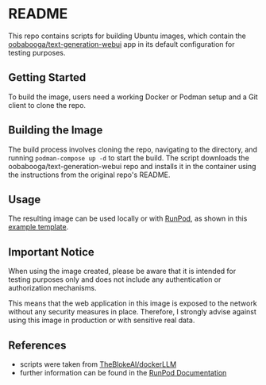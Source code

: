 # README

This repo contains scripts for building Ubuntu images, which contain the [oobabooga/text-generation-webui](https://github.com/oobabooga/text-generation-webui) app in its default configuration for testing purposes.

## Getting Started

To build the image, users need a working Docker or Podman setup and a Git client to clone the repo.

## Building the Image

The build process involves cloning the repo, navigating to the directory, and running `podman-compose up -d` to start the build. The script downloads the oobabooga/text-generation-webui repo and installs it in the container using the instructions from the original repo's README.

## Usage

The resulting image can be used locally or with [RunPod](https://www.runpod.io/), as shown in this [example template](https://www.runpod.io/console/explore/ktqdbmxoja).

## Important Notice

When using the image created, please be aware that it is intended for testing purposes only and does not include any authentication or authorization mechanisms.

This means that the web application in this image is exposed to the network without any security measures in place. Therefore, I strongly advise against using this image in production or with sensitive real data.

## References

* scripts were taken from [TheBlokeAI/dockerLLM](https://github.com/TheBlokeAI/dockerLLM)
* further information can be found in the [RunPod Documentation](https://docs.runpod.io/)
